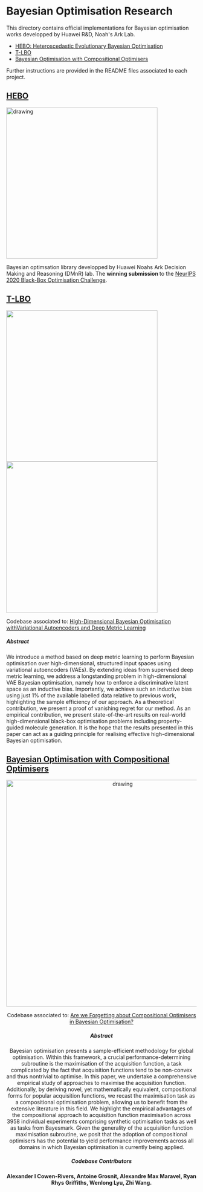 # Bayesian Optimisation Research

This directory contains official implementations for Bayesian optimisation works developped by Huawei R&D, Noah's Ark Lab. 
- [HEBO: Heteroscedastic Evolutionary Bayesian Optimisation](https://github.com/huawei-noah/HEBO/tree/master/HEBO) 
- [T-LBO](https://github.com/huawei-noah/HEBO/tree/master/T-LBO)
- [Bayesian Optimisation with Compositional Optimisers](https://github.com/huawei-noah/HEBO/tree/master/CompBO)

Further instructions are provided in the README 
files associated to each project.

## [HEBO](https://github.com/huawei-noah/HEBO/tree/master/HEBO)
<img src="https://github.com/huawei-noah/HEBO/blob/master/HEBO/hebo.png" alt="drawing" width="400"/>

Bayesian optimsation library developped by Huawei Noahs Ark Decision Making and Reasoning (DMnR) lab. The <strong> winning submission </strong> to the [NeurIPS 2020 Black-Box Optimisation Challenge](https://bbochallenge.com/leaderboard). 

## [T-LBO](https://github.com/huawei-noah/HEBO/tree/master/T-LBO)
<p float="center">
  <img src="https://github.com/huawei-noah/HEBO/tree/master/T-LBO/figures/LSBO.png" width="400" />
  <img src="https://github.com/huawei-noah/HEBO/tree/master/T-LBO/figures/magnets.png" width="400" /> 
</p>

Codebase associated to: [High-Dimensional Bayesian Optimisation withVariational Autoencoders and Deep Metric Learning](https://arxiv.org/abs/2106.03609)
##### Abstract
We introduce a method based on deep metric learning to perform Bayesian optimisation over high-dimensional, structured input spaces using variational autoencoders (VAEs).
By extending ideas from supervised deep metric learning, we address a longstanding problem in high-dimensional VAE Bayesian optimisation, namely how to enforce
a discriminative latent space as an inductive bias. Importantly, we achieve such an inductive bias using just 1% of the available labelled data relative to previous work,
highlighting the sample efficiency of our approach. 
As a theoretical contribution, we present a proof of vanishing regret for our method. As an empirical contribution, 
we present state-of-the-art results on real-world high-dimensional black-box optimisation problems including property-guided molecule generation.
It is the hope that the results presented in this paper can act as a guiding principle for realising effective high-dimensional Bayesian optimisation.


## [Bayesian Optimisation with Compositional Optimisers](https://github.com/huawei-noah/HEBO/tree/master/CompBO)

<div style="text-align:center"><img src="https://github.com/huawei-noah/HEBO/tree/master/CompBO/image/summary-Best-performance-on-Synthetic-tasks-matern-52-3.png" alt="drawing" width="600"/>


Codebase associated to: [Are we Forgetting about Compositional Optimisers in Bayesian Optimisation?](https://arxiv.org/abs/2012.08240)
##### Abstract
Bayesian optimisation presents a sample-efficient methodology for global optimisation. Within this framework, a crucial performance-determining
subroutine is the maximisation of the acquisition function, a task complicated by the fact that acquisition functions tend to be non-convex and
thus nontrivial to optimise. In this paper, we undertake a comprehensive empirical study of approaches to maximise the acquisition function. 
Additionally, by deriving novel, yet mathematically equivalent, compositional forms for popular acquisition functions, we recast the maximisation
task as a compositional optimisation problem, allowing us to benefit from the extensive literature in this field. We highlight the empirical 
advantages of the compositional approach to acquisition function maximisation across 3958 individual experiments comprising synthetic optimisation 
tasks as well as tasks from Bayesmark. Given the generality of the acquisition function maximisation subroutine, we posit that the adoption of
compositional optimisers has the potential to yield performance improvements across all domains in which Bayesian optimisation is currently 
being applied.

##### Codebase Contributors 
<strong> Alexander I Cowen-Rivers, Antoine Grosnit, Alexandre Max Maravel, Ryan Rhys Griffiths, Wenlong Lyu, Zhi Wang. </strong>
